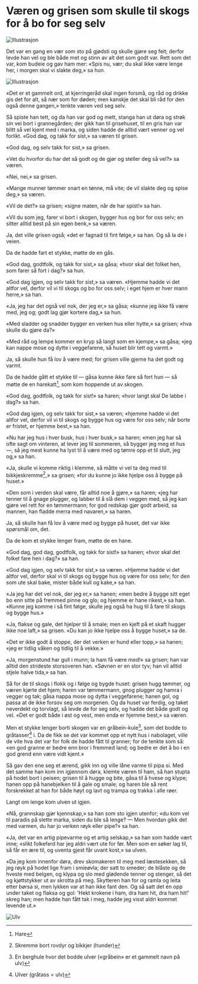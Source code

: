 # Væren og grisen som skulle til skogs for å bo for seg selv

![Illustrasjon](./vogsstsobfss1.png)

Det var en gang en vær som sto på gjødsti og skulle gjøre seg feit; derfor levde han vel og ble både met og stinn av alt det som godt var. Rett som det var, kom budeie og gav ham mer: «Spis nu, vær; du skal ikke være lenge her, i morgen skal vi slakte deg,» sa hun.

![Illustrasjon](./vogsstsobfss2.png)

«Det er et gammelt ord, at kjerringeråd skal ingen forsmå, og råd og drikke gis det for alt, så nær som for døden; men kanskje det skal bli råd for den også denne gangen,» tenkte væren ved seg selv.

Så spiste han tett, og da han var god og mett, stanga han ut døra og strøk sin vei bort i grannegården; der gikk han til grisehuset, til en gris han var blitt så vel kjent med i marka, og siden hadde de alltid vært venner og vel forlikt. «God dag, og takk for sist,» sa væren til grisen.

«God dag, og selv takk for sist,» sa grisen.

«Vet du hvorfor du har det så godt og de gjør og steller deg så vel?» sa væren.

«Nei, nei,» sa grisen.

«Mange munner tømmer snart en tønne, må vite; de vil slakte deg og spise deg,» sa væren.

«Vil de det?» sa grisen; «signe maten, når de har spist!» sa han.

«Vil du som jeg, farer vi bort i skogen, bygger hus og bor for oss selv; en sitter alltid best på sin egen benk,» sa væren.

Ja, det ville grisen også; «det er fagnad til fint følge,» sa han. Og så la de i veien.

Da de hadde fart et stykke, møtte de en gås.

«God dag, godtfolk, og takk for sist,» sa gåsa; «hvor skal det folket hen, som farer så fort i dag?» sa hun.

«God dag igjen, og selv takk for sist,» sa væren. «Hjemme hadde vi det altfor vel, derfor vil vi til skogs og bo for oss selv; i eget hjem er hver mann herre,» sa han.

«Ja, jeg har det også vel nok, der jeg er,» sa gåsa; «kunne jeg ikke få være med, jeg og; godt lag gjør kortere dag,» sa hun.

«Med sladder og snadder bygger en verken hus eller hytte,» sa grisen; «hva skulle du gjøre da?»

«Med råd og lempe kommer en kryp så langt som en kjempe,» sa gåsa; «jeg kan nappe mose og dytte i veggefarene, så huset blir tett og varmt.»

Ja, så skulle hun få lov å være med; for grisen ville gjerne ha det godt og varmt.

Da de hadde gått et stykke til — gåsa kunne ikke fare så fort hun — så møtte de en harekatt[^1], som kom hoppende ut av skogen.

«God dag, godtfolk, og takk for sist!» sa haren; «hvor langt skal De labbe i dag?» sa han.

«God dag igjen, og selv takk for sist,» sa væren; «hjemme hadde vi det altfor vel, derfor vil vi til skogs og bygge hus og være for oss selv; når borte er fristet, er hjemme best,» sa han.

«Nu har jeg hus i hver busk, hus i hver busk,» sa haren; «men jeg har så ofte sagt om vinteren, at lever jeg til sommeren, så bygger jeg meg et hus —, så jeg mest kunne ha lyst til å være med og tømre opp et til slutt, jeg og,» sa han.

«Ja, skulle vi komme riktig i klemme, så måtte vi vel ta deg med til bikkjeskremme[^2],» sa grisen; «for du kunne jo ikke hjelpe oss å bygge på huset.»

«Den som i verden skal være, får alltid noe å gjøre,» sa haren; «jeg har tenner til å gnage plugger, og labber til å slå dem i veggen med, så jeg kan gjøre vel rett for en tømmermann; for god redskap gjør godt arbeid, sa mannen, han fladde merra med navaren,» sa haren.

Ja, så skulle han få lov å være med og bygge på huset, det var ikke spørsmål om, det.

Da de kom et stykke lenger fram, møtte de en hane.

«God dag, god dag, godtfolk, og takk for sist!» sa hanen; «hvor skal det folket fare hen i dag?» sa han.

«God dag igjen, og selv takk for sist,» sa væren. «Hjemme hadde vi det altfor vel, derfor skal vi til skogs og bygge hus og være for oss selv; for den som ute skal bake, mister både kull og kake,» sa han.

«Ja jeg har det vel nok, der jeg er,» sa hanen; «men bedre å bygge sitt eget bo enn sitte på fremmed pinne og glo; og hjemme er hane rikest,» sa han. «Kunne jeg komme i så fint følge, skulle jeg også ha hug til å fare til skogs og bygge hus.»

«Ja, flakse og gale, det hjelper til å smale; men en kjeft på et skaft hugger ikke noe laft,» sa grisen. «Du kan jo ikke hjelpe oss å bygge huset,» sa de.

«Det er ikke godt å stoppe, der det verken er hund eller topp,» sa hanen; «jeg er tidlig våken og tidlig til å vekke.»

«Ja, morgenstund har gull i munn; la ham få være med!» sa grisen; han var alltid den strideste storsoveren han. «Søvnen er en stor tyv; han vil alltid stjele halve tida,» sa han.

Så for de til skogs i flokk og i følge og bygde huset: grisen hugg tømmer, og væren kjørte det hjem; haren var tømmermann, gnog plugger og hamra i vegger og tak; gåsa nappa mose og dytta i veggefarene; hanen gol, og passa at de ikke forsov seg om morgenen. Og da huset var ferdig, og taket neverdekt og torvlagt, så levde de for seg selv, og hadde det både godt og vel. «Det er godt både i øst og vest, men enda er hjemme best,» sa væren.

Men et stykke lenger borti skogen var en gråbein-kule[^3], som det bodde to gråtasser[^4] i. Da de fikk se det var kommet opp et nytt hus i nabolaget, ville de vite hva det var for folk de hadde fått til granner; for de tenkte som så: «en god granne er bedre enn bror i fremmed land; og bedre er det å bo i en god grend enn være vidt kjent.»

Så gav den ene seg et ærend, gikk inn og ville låne varme til pipa si. Med det samme han kom inn igjennom døra, klemte væren til ham, så han stupta på hodet bort i peisen; grisen til å hugge og bite, gåsa til å hvese og klype; hanen opp på hanebjelken til å gale og smale; og haren ble så rent forskrekket at han for både høyt og lavt og trampa og trakka i alle røer.

Langt om lenge kom ulven ut igjen.

«Nå, grannskap gjør kjennskap,» sa han som sto igjen utenfor; «du kom vel til paradis på slette marka, siden du ble så lenge? — Men hvordan gikk det med varmen, du har jo verken røyk eller pipe?» sa han.

«Ja, det var en artig pipevarme og et artig selskap,» sa han som hadde vært inne; «slikt folkeferd har jeg aldri vært ute for før. Men som en søker lag til, så får en ære til, og uventa gjest får uvant kost,» sa ulven.

«Da jeg kom innenfor døra, drev skomakeren til meg med læstesekken, så jeg røyk på hodet lige fram i smieøvla; der satt to smeder; de blåste og de hveste med belgen, og klypa og slo med glødende tenner og stenger, så det og kjøttstykker ut av skrotta på meg. Skytteren han for og ramla og leita etter børsa si, men lykken var at han ikke fant den. Og så satt det én opp under taket og flaksa og gol: 'Hekt krokene i ham, dra ham hit, dra ham hit!' skreg han; men hadde han fått tak i meg, hadde jeg visst aldri kommet levende ut.»

![Ulv](./vogsstsobfss3.png)

[^1]: Hare

[^2]: Skremme bort rovdyr og bikkjer (hunder)

[^3]: En berghule hvor det bodde ulver («gråbein» er et gammelt navn på ulv)

[^4]: Ulver (gråtass = ulv)
